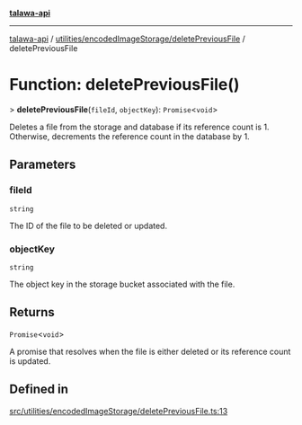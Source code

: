 [**talawa-api**](../../../../README.md)

***

[talawa-api](../../../../modules.md) / [utilities/encodedImageStorage/deletePreviousFile](../README.md) / deletePreviousFile

# Function: deletePreviousFile()

\> **deletePreviousFile**(`fileId`, `objectKey`): `Promise`\<`void`\>

Deletes a file from the storage and database if its reference count is 1.
Otherwise, decrements the reference count in the database by 1.

## Parameters

### fileId

`string`

The ID of the file to be deleted or updated.

### objectKey

`string`

The object key in the storage bucket associated with the file.

## Returns

`Promise`\<`void`\>

A promise that resolves when the file is either deleted or its reference count is updated.

## Defined in

[src/utilities/encodedImageStorage/deletePreviousFile.ts:13](https://github.com/PalisadoesFoundation/talawa-api/blob/4b5c74fd36bcfc2e36f3a06b67d517e865c188be/src/utilities/encodedImageStorage/deletePreviousFile.ts#L13)
